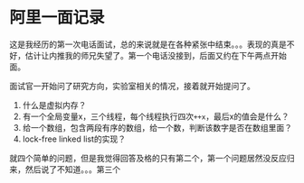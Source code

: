 # 阿里一面记录

这是我经历的第一次电话面试，总的来说就是在各种紧张中结束。。。表现的真是不好，估计让内推我的师兄失望了。第一个电话没接到，后面又约在下午两点开始面。

面试官一开始问了研究方向，实验室相关的情况，接着就开始提问了。

1. 什么是虚拟内存？
2. 有一个全局变量x，三个线程，每个线程执行四次`++x`，最后x的值会是什么？
3. 给一个数组，包含两段有序的数组，给一个数，判断该数字是否在数组里面？
4. lock-free linked list的实现？

就四个简单的问题，但是我觉得回答及格的只有第二个，第一个问题居然没反应归来，然后说了不知道。。。第三个